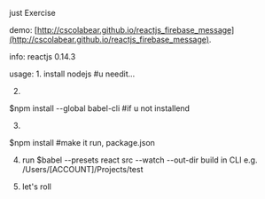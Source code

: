 just Exercise

demo:
[http://cscolabear.github.io/reactjs_firebase_message](http://cscolabear.github.io/reactjs_firebase_message).

info:
reactjs 0.14.3



usage:
1. 
install nodejs
#u needit...

2. 
$npm install --global babel-cli
#if u not installend

3. 
$npm install
#make it run, package.json

4. run 
$babel --presets react src --watch --out-dir build
in CLI
e.g.
/Users/[ACCOUNT]/Projects/test

5. let's roll
